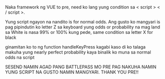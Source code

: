 Naka framework ng VUE to pre, need ko lang yung condition sa < script > < / script >.

Yung script ngayon na nandito is for normal odds. Ang gusto ko mangyari is pag pipindutin ko letter Z sa keyboard yung odds or probability na mag land sa White is nasa 99% or 100% kung pede, same condition sa letter X for black 

ginamitan ko to ng  function handleKeyPress kagabi kaso di ko talaga makuha yung nearly perfect probability kaya binalik ko muna sa normal odds na script

SESEND NAMIN AGAD PANG BATTLEPASS MO PRE PAG NAKUHA NAMIN YUNG SCRIPT NA GUSTO NAMIN MANGYARI. THANK YOU PRE!!
